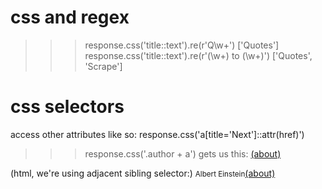 # css and regex
>>> response.css('title::text').re(r'Q\w+')
['Quotes']
>>> response.css('title::text').re(r'(\w+) to (\w+)')
['Quotes', 'Scrape']


# css selectors
access other attributes like so: response.css('a[title='Next']::attr(href)')

>>> response.css('.author + a') gets us this:
<a href="/author/Albert-Einstein">(about)</a>

(html, we're using adjacent sibling selector:)
<small class='author' itemprop='author'>Albert Einstein</small><a href="/author/Albert-Einstein">(about)</a>
